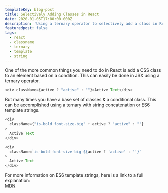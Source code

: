 ```yaml
---
templateKey: blog-post
title: Selectively Adding Classes in React
date: 2020-01-05T17:00:00.000Z
description: 'Using a ternary operator to selectively add a class in React '
featuredpost: false
tags:
  - react
  - classname
  - ternary
  - template
  - string
---
```

One of the more common things you need to do in React is add a CSS class to an element based on a condition. This can easily be done in JSX using a ternary operator.
<br>
```javascript
<div className={active ? "active" : ""}>Active Text</div>
```
But many times you have a base set of classes & a conditional class. This can be accomplished using a ternary with string concatenation or ES6 template strings.
<br>
```javascript
<div
  className={"is-bold font-size-big" + active ? "active" : ""}
>
  Active Text
</div>

<div
  className=`is-bold font-size-big ${active ? 'active' : ''}`
>
  Active Text
</div>
```

For more information on ES6 template strings, here is a link to a full explanation:<br>
[MDN](https://developer.mozilla.org/en-US/docs/Web/JavaScript/Reference/Template_literals)
